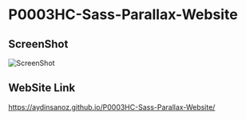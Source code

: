 # P0003HC-Sass-Parallax-Website
## ScreenShot
![ScreenShot](./img/parallaxWeb.gif)

## WebSite Link

https://aydinsanoz.github.io/P0003HC-Sass-Parallax-Website/

